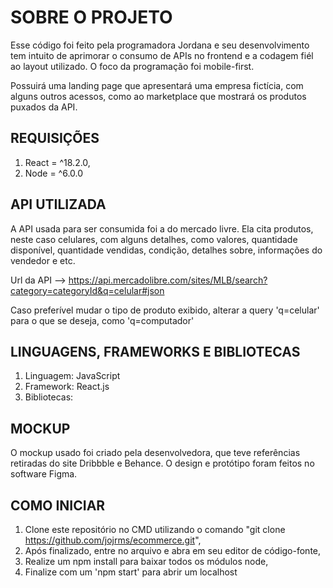 # SOBRE O PROJETO
Esse código foi feito pela programadora Jordana e seu desenvolvimento tem intuito de aprimorar o consumo de APIs no frontend e a codagem fiél ao layout utilizado. 
O foco da programação foi mobile-first.

Possuirá uma landing page que apresentará uma empresa fictícia, com alguns outros acessos, como ao marketplace que mostrará os produtos puxados da API.

## REQUISIÇÕES
1. React = ^18.2.0,
2. Node = ^6.0.0

## API UTILIZADA
A API usada para ser consumida foi a do mercado livre. 
Ela cita produtos, neste caso celulares, com alguns detalhes, como valores, quantidade disponível, quantidade vendidas, condição, detalhes sobre, informações do vendedor e etc.

Url da API --> https://api.mercadolibre.com/sites/MLB/search?category=categoryId&q=celular#json

Caso preferível mudar o tipo de produto exibido, alterar a query 'q=celular' para o que se deseja, como 'q=computador'

## LINGUAGENS, FRAMEWORKS E BIBLIOTECAS
1. Linguagem: JavaScript
2. Framework: React.js
3. Bibliotecas: 

## MOCKUP 
O mockup usado foi criado pela desenvolvedora, que teve referências retiradas do site Dribbble e Behance. O design e protótipo foram feitos no software Figma.

## COMO INICIAR
1. Clone este repositório no CMD utilizando o comando "git clone https://github.com/jojrms/ecommerce.git",
2. Após finalizado, entre no arquivo e abra em seu editor de código-fonte,
3. Realize um npm install para baixar todos os módulos node,
4. Finalize com um 'npm start' para abrir um localhost
